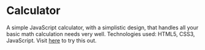 # Calculator  

A simple JavaScript calculator, with a simplistic design, that handles all your basic math calculation needs very well.
Technologies used: HTML5, CSS3, JavaScript. Visit [here](https://Wiz1991.github.io/Calculator/) to try this out.
